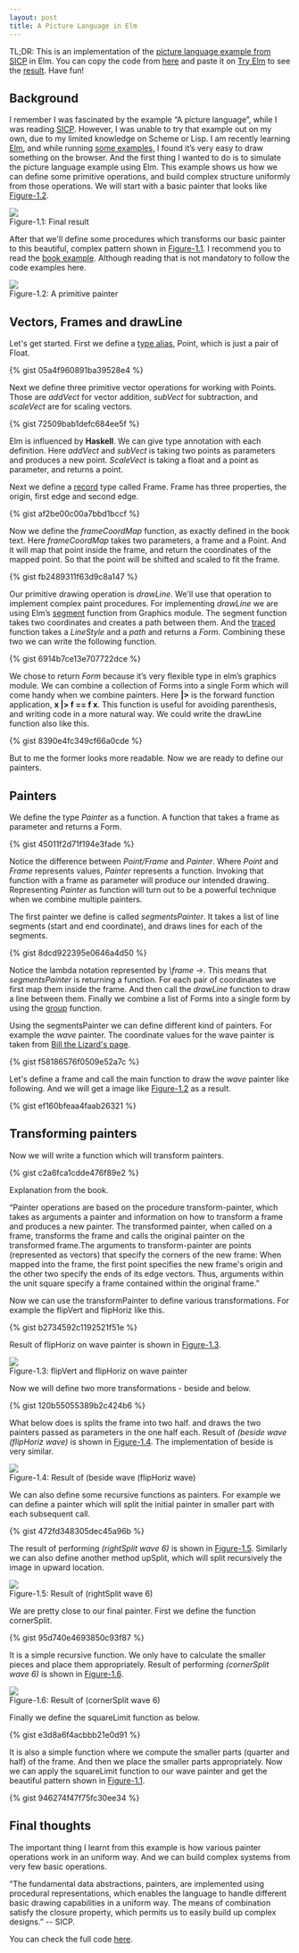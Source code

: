 ```yaml
---
layout: post
title: A Picture Language in Elm
---
```



<div class="message">
  TL;DR: This is an implementation of the <a target="_blank" href="https://mitpress.mit.edu/sicp/full-text/sicp/book/node36.html">picture language example from SICP</a> in Elm. 
  You can copy the code from <a target="_blank" href="https://github.com/JobaerChowdhury/picture-language/blob/master/PictureLanguage.elm">here</a> 
  and paste it on <a target="_blank" href="http://elm-lang.org/try">Try Elm</a> to see the <a href="#fig1">result</a>. Have fun!
</div>


## Background
I remember I was fascinated by the example “A picture language”, while I was reading 
<a target="_blank" href="https://mitpress.mit.edu/sicp/">SICP</a>. However, I was unable to 
try that example out on my own, due to my limited knowledge on Scheme or Lisp. I am recently learning 
<a target="_blank" href="http://elm-lang.org">Elm</a>, and while running <a target="_blank" 
href="http://elm-lang.org/examples">some examples,</a> I found it’s very easy to draw something on the browser. And the 
first thing I wanted to do is to simulate the picture language example using Elm. This example 
shows us how we can define some primitive operations, and build complex structure uniformly from those operations. We 
will start with a basic painter that looks like <a href="#fig2">Figure-1.2</a>. 

<div id="fig1" class="image">
    <img src="/public/picture-language/painter-final.png" /> 
    <div class="caption">Figure-1.1: Final result</div>
</div>

After that we'll define some procedures which transforms our basic painter to this beautiful, 
complex pattern shown in <a href="#fig1">Figure-1.1</a>. I recommend you to read the <a href="https://mitpress.mit.edu/sicp/full-text/sicp/book/node36.html">book example</a>. 
Although reading that is not mandatory to follow the code examples here.

<div id="fig2" class="image">
    <img src="/public/picture-language/primitive-painter.png" /> 
    <div class="caption">Figure-1.2: A primitive painter</div>
</div>

## Vectors, Frames and drawLine 

Let's get started. First we define a <a target="_blank" href = "http://elm-lang.org/docs/syntax#type-aliases">type 
alias</a>, Point, which is just a pair of Float. 

{% gist 05a4f960891ba39528e4 %}

Next we define three primitive vector operations for working with Points. Those are 
*addVect* for vector addition, *subVect* for subtraction, and *scaleVect* are for scaling vectors.  

{% gist 72509bab1defc684ee5f %}

Elm is influenced by **Haskell**. We can give type annotation with each definition. Here *addVect* and *subVect* is taking 
two points as parameters and produces a new point. *ScaleVect* is taking a float and a point as parameter, and returns a point. 

Next we define a <a target="_blank" href="http://elm-lang.org/docs/records">record</a> type called Frame. Frame has three properties, the origin, first edge and second edge. 

{% gist af2be00c00a7bbd1bccf %}

Now we define the *frameCoordMap* function, as exactly defined in the book text. Here *frameCoordMap* takes two parameters, 
a frame and a Point. And it will map that point inside the frame, and return the coordinates of the mapped point. 
So that the point will be shifted and scaled to fit the frame. 

{% gist fb2489311f63d9c8a147 %}

Our primitive drawing operation is *drawLine*. We'll use that operation to implement complex paint procedures. 
For implementing *drawLine* we are using Elm’s <a target="_blank" 
href="http://package.elm-lang.org/packages/elm-lang/core/2.1.0/Graphics-Collage#segment">segment</a> function from Graphics module. The segment function takes 
two coordinates and creates a path between them. And the <a target="_blank" 
href="http://package.elm-lang.org/packages/elm-lang/core/2.1.0/Graphics-Collage#traced">traced</a> function takes a *LineStyle* 
and a *path* and returns a *Form*. Combining these two we can write the following function. 

{% gist 6914b7ce13e707722dce %}

We chose to return *Form* because it’s very flexible type in elm’s graphics module. 
We can combine a collection of Forms into a single Form which will come handy when we combine painters. 
Here **|>** is the forward function application, **x |> f == f x**. This function is useful for avoiding parenthesis, and 
writing code in a more natural way. We could write the drawLine function also like this.

{% gist 8390e4fc349cf66a0cde %}

But to me the former looks more readable. Now we are ready to define our painters. 

## Painters
We define the type *Painter* as a function. A function that takes a frame as parameter and returns a Form. 

{% gist 45011f2d71f194e3fade %}

Notice the difference between *Point/Frame* and *Painter*. Where *Point* and *Frame* represents values, 
*Painter* represents a function. Invoking that function with a frame as parameter will produce our intended drawing. 
Representing *Painter* as function will turn out to be a powerful technique when we combine multiple painters.

The first painter we define is called *segmentsPainter*. It takes a list of line segments (start and end coordinate), 
and draws lines for each of the segments. 

{% gist 8dcd922395e0646a4d50 %}

Notice the lambda notation represented by *\frame ->*. This means that *segmentsPainter* is returning a function. 
For each pair of coordinates we first map them inside the frame. And then call the *drawLine* function to draw a line 
between them. Finally we combine a list of Forms into a single form by using the 
<a target="_blank" href="http://package.elm-lang.org/packages/elm-lang/core/2.1.0/Graphics-Collage#group">group</a> function. 

Using the segmentsPainter we can define different kind of painters. For example the *wave* painter. The coordinate 
 values for the wave painter is taken from <a target="_blank" 
 href="http://www.billthelizard.com/2011/08/sicp-244-245-picture-language.html"> Bill the Lizard's page</a>.

{% gist f58186576f0509e52a7c %}

Let's define a frame and call the main function to draw the *wave* painter like following. And we will get a 
image like <a href="#fig2">Figure-1.2</a> as a result.

{% gist ef160bfeaa4faab26321 %}

## Transforming painters 
Now we will write a function which will transform painters. 

{% gist c2a6fca1cdde476f89e2 %}

Explanation from the book. 

<div class="message">
“Painter operations are based on the procedure transform-painter, which takes as arguments a painter and 
information on how to transform a frame and produces a new painter. The transformed painter, when called on a frame, 
transforms the frame and calls the original painter on the transformed frame.The arguments to transform-painter 
are points (represented as vectors) that specify the corners of the new frame: When mapped into the frame, the first 
point specifies the new frame's origin and the other two specify the ends of its edge vectors. Thus, arguments within 
the unit square specify a frame contained within the original frame.”
</div>

Now we can use the transformPainter to define various transformations. For example the flipVert and flipHoriz like this. 

{% gist b2734592c1192521f51e %}

Result of flipHoriz on wave painter is shown in <a href="#fig3">Figure-1.3</a>. 

<div id="fig3" class="image">
    <img src="/public/picture-language/flip-horiz.png" /> 
    <div class="caption">Figure-1.3: flipVert and flipHoriz on wave painter</div>
</div>

Now we will define two more transformations - beside and below.  

{% gist 120b55055389b2c424b6 %}

What below does is splits the frame into two half. and draws the two painters passed as parameters in the one half each.
Result of *(beside wave (flipHoriz wave)* is shown in <a href="#fig4">Figure-1.4</a>. The implementation of beside is very similar.
  
<div id="fig4" class="image">
    <img src="/public/picture-language/beside.png" /> 
    <div class="caption">Figure-1.4: Result of (beside wave (flipHoriz wave)</div>
</div>


We can also define some recursive functions as painters. For example we can define a painter which will split the 
initial painter in smaller part with each subsequent call. 

{% gist 472fd348305dec45a96b %}

The result of performing *(rightSplit wave 6)* is shown in <a href="#fig5">Figure-1.5</a>. 
Similarly we can also define another method upSplit, 
which will split recursively the image in upward location. 

<div id="fig5" class="image">
    <img src="/public/picture-language/right-split.png" /> 
    <div class="caption">Figure-1.5: Result of (rightSplit wave 6)</div>
</div>


We are pretty close to our final painter. First we define the function cornerSplit. 

{% gist 95d740e4693850c93f87 %}

It is a simple recursive function. We only have to calculate the smaller pieces and place them appropriately. 
Result of performing *(cornerSplit wave 6)* is shown in <a href="#fig6">Figure-1.6</a>. 

<div id="fig6" class="image">
    <img src="/public/picture-language/corner-split.png" /> 
    <div class="caption">Figure-1.6: Result of (cornerSplit wave 6)</div>
</div>

Finally we define the squareLimit function as below. 

{% gist e3d8a6f4acbbb21e0d91 %}

It is also a simple function where we compute the smaller parts (quarter and half) of the frame. And then we place 
the smaller parts appropriately. Now we can apply the squareLimit function to our wave painter and get the beautiful 
pattern shown in <a href="#fig1">Figure-1.1</a>. 

{% gist 946274f47f75fc30ee34 %}

## Final thoughts 
The important thing I learnt from this example is how various painter operations work in an uniform way. And we can 
build complex systems from very few basic operations.  

<div class="message">
“The fundamental data abstractions, painters, are implemented using procedural representations, which enables the 
language to handle different basic drawing capabilities in a uniform way. The means of combination satisfy 
the closure property, which permits us to easily build up complex designs.” -- SICP. 
</div>

You can check the full code <a href="https://github.com/JobaerChowdhury/picture-language">here</a>.  
